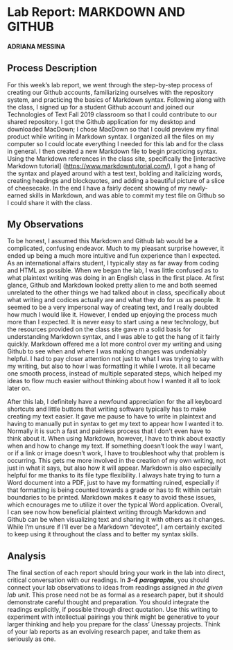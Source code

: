 # Lab Report: MARKDOWN AND GITHUB

#### ADRIANA MESSINA

## Process Description

For this week’s lab report, we went through the step-by-step process of creating our Github accounts, familiarizing ourselves with the repository system, and practicing the basics of Markdown syntax. Following along with the class, I signed up for a student Github account and joined our Technologies of Text Fall 2019 classroom so that I could contribute to our shared repository. I got the Github application for my desktop and downloaded MacDown; I chose MacDown so that I could preview my final product while writing in Markdown syntax. I organized all the files on my computer so I could locate everything I needed for this lab and for the class in general. I then created a new Markdown file to begin practicing syntax. Using the Markdown references in the class site, specifically the [interactive Markdown tutorial] (https://www.markdowntutorial.com/), I got a hang of the syntax and played around with a test text, bolding and italicizing words, creating headings and blockquotes, and adding a beautiful picture of a slice of cheesecake. In the end I have a fairly decent showing of my newly- earned skills in Markdown, and was able to commit my test file on Github so I could share it with the class.


## My Observations

To be honest, I assumed this Markdown and Github lab would be a complicated, confusing endeavor. Much to my pleasant surprise however, it ended up being a much more intuitive and fun experience than I expected. As an international affairs student, I typically stay as far away from coding and HTML as possible. When we began the lab, I was little confused as to what plaintext writing was doing in an English class in the first place. At first glance, Github and Markdown looked pretty alien to me and both seemed unrelated to the other things we had talked about in class, specifically about what writing and codices actually are and what they do for us as people. It seemed to be a very impersonal way of creating text, and I really doubted how much I would like it. However, I ended up enjoying the process much more than I expected. It is never easy to start using a new technology, but the resources provided on the class site gave m a solid basis for understanding Markdown syntax, and I was able to get the hang of it fairly quickly. Markdown offered me a lot more control over my writing and using Github to see when and where I was making changes was undeniably helpful. I had to pay closer attention not just to what I was trying to say with my writing, but also to how I was formatting it while I wrote. It all became one smooth process, instead of multiple separated steps, which helped my ideas to flow much easier without thinking about how I wanted it all to look later on.After this lab, I definitely have a newfound appreciation for the all keyboard shortcuts and little buttons that writing software typically has to make creating my text easier. It gave me pause to have to write in plaintext and having to manually put in syntax to get my text to appear how I wanted it to. Normally it is such a fast and painless process that I don't even have to think about it. When using Markdown, however, I have to think about exactly when and how to change my text. If something doesn’t look the way I want, or if a link or image doesn’t work, I have to troubleshoot why that problem is occurring. This gets me more involved in the creation of my own writing, not just in what it says, but also how it will appear. Markdown is also especially helpful for me thanks to its file type flexibility. I always hate trying to turn a Word document into a PDF, just to have my formatting ruined, especially if that formatting is being counted towards a grade or has to fit within certain boundaries to be printed. Markdown makes it easy to avoid these issues, which ecnourages me to utilize it over the typical Word application. Overall, I can see now how beneficial plaintext writing through Markdown and Github can be when visualizing text and sharing it with others as it changes. While I’m unsure if I’ll ever be a Markdown “devotee”, I am certainly excited to keep using it throughout the class and to better my syntax skills.

## Analysis

The final section of each report should bring your work in the lab into direct, critical conversation with our readings. In **_3-4 paragraphs_**, you should connect your lab observations to ideas from readings assigned _in the given lab unit_. This prose need not be as formal as a research paper, but it should demonstrate careful thought and preparation. You should integrate the readings explicitly, if possible through direct quotation. Use this writing to experiment with intellectual pairings you think might be generative to your larger thinking and help you prepare for the class’ Unessay projects. Think of your lab reports as an evolving research paper, and take them as seriously as one.
